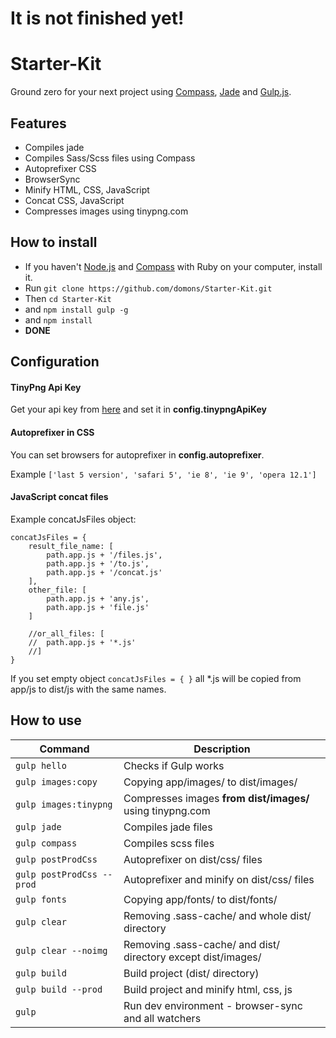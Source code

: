 # It is not finished yet!

# Starter-Kit
Ground zero for your next project using [Compass](http://compass-style.org/), [Jade](http://jade-lang.com/) and [Gulp.js](http://gulpjs.com/).

## Features
- Compiles jade
- Compiles Sass/Scss files using Compass
- Autoprefixer CSS
- BrowserSync
- Minify HTML, CSS, JavaScript
- Concat CSS, JavaScript
- Compresses images using tinypng.com


## How to install
- If you haven't [Node.js](https://nodejs.org/en/) and [Compass](http://compass-style.org/) with Ruby on your computer, install it.
- Run `git clone https://github.com/domons/Starter-Kit.git`
- Then `cd Starter-Kit`
- and `npm install gulp -g`
- and `npm install`
- **DONE**

## Configuration
#### TinyPng Api Key
Get your api key from [here](https://tinypng.com/developers) and set it in **config.tinypngApiKey**

#### Autoprefixer in CSS
You can set browsers for autoprefixer in **config.autoprefixer**.

Example `['last 5 version', 'safari 5', 'ie 8', 'ie 9', 'opera 12.1']`

#### JavaScript concat files
Example concatJsFiles object:
```
concatJsFiles = {
	result_file_name: [
		path.app.js + '/files.js',
		path.app.js + '/to.js',
		path.app.js + '/concat.js'
	],
	other_file: [
		path.app.js + 'any.js',
		path.app.js + 'file.js'
	]

	//or_all_files: [
	//	path.app.js + '*.js'
	//]
}
```
If you set empty object `concatJsFiles = { }` all *.js will be copied from app/js to dist/js with the same names.

## How to use

| Command       | Description   |
| ------------- | ------------- |
| `gulp hello`  | Checks if Gulp works |
| `gulp images:copy` | Copying app/images/ to dist/images/ |
| `gulp images:tinypng` | Compresses images **from dist/images/** using tinypng.com |
| `gulp jade` | Compiles jade files |
| `gulp compass` | Compiles scss files |
| `gulp postProdCss` | Autoprefixer on dist/css/ files |
| `gulp postProdCss --prod` | Autoprefixer and minify on dist/css/ files |
| `gulp fonts` | Copying app/fonts/ to dist/fonts/ |
| `gulp clear` | Removing .sass-cache/ and whole dist/ directory |
| `gulp clear --noimg` | Removing .sass-cache/ and dist/ directory except dist/images/ |
| `gulp build` | Build project (dist/ directory) |
| `gulp build --prod` | Build project and minify html, css, js |
| `gulp` | Run dev environment - browser-sync and all watchers |